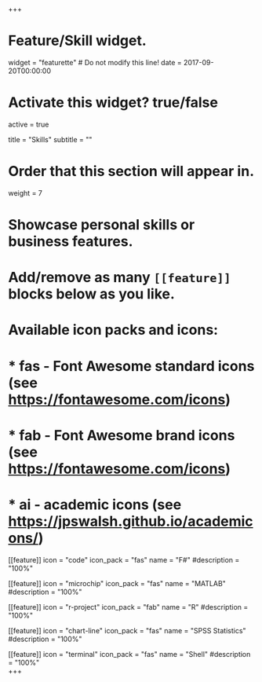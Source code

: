 +++
# Feature/Skill widget.
widget = "featurette"  # Do not modify this line!
date = 2017-09-20T00:00:00

# Activate this widget? true/false
active = true

title = "Skills"
subtitle = ""

# Order that this section will appear in.
weight = 7

# Showcase personal skills or business features.
# 
# Add/remove as many `[[feature]]` blocks below as you like.
# 
# Available icon packs and icons:
# * fas - Font Awesome standard icons (see https://fontawesome.com/icons)
# * fab - Font Awesome brand icons (see https://fontawesome.com/icons)
# * ai - academic icons (see https://jpswalsh.github.io/academicons/)

[[feature]]
  icon = "code"
  icon_pack = "fas"
  name = "F#"
  #description = "100%"

[[feature]]
  icon = "microchip"
  icon_pack = "fas"
  name = "MATLAB"
  #description = "100%"

[[feature]]
  icon = "r-project"
  icon_pack = "fab"
  name = "R"
  #description = "100%"
  
[[feature]]
  icon = "chart-line"
  icon_pack = "fas"
  name = "SPSS Statistics"
  #description = "100%"  

[[feature]]
  icon = "terminal"
  icon_pack = "fas"
  name = "Shell"
  #description = "100%"  
+++
